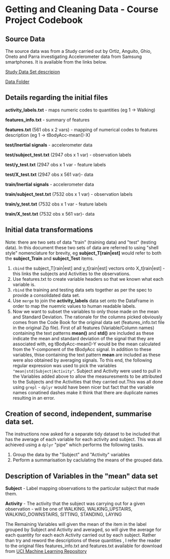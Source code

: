 # Getting and Cleaning Data - Course Project Codebook 

## Source Data

The source data was from a Study carried out by Ortiz, Anguito, Ghio, Oneto and Parra investigating Accelerometer data from Samsung smartphones. It is available from the links below.

[Study Data Set descripion](ihttp://archive.ics.uci.edu/ml/datasets/Human+Activity+Recognition+Using+Smartphones#)

[Data Folder](http://archive.ics.uci.edu/ml/machine-learning-databases/00240/)

## Details regarding the initial files 

**activity_labels.txt** - maps numeric codes to quantities (eg 1 -> Walking)

**features_info.txt** - summary of features

**features.txt** (561 obs x 2 vars) - mapping of numerical codes to features description (eg 1 -> tBodyAcc-mean()-X)

**test/Inertial signals** - accelerometer data

**test/subject_test.txt** (2947 obs x 1 var) - observation labels

**test/y_test.txt** (2947 obs x 1 var  - feature labels

**test/X_test.txt**  (2947 obs x 561 var)- data

**train/Inertial signals** - accelerometer data

**train/subject_test.txt** (7532 obs x 1 var) - observation labels

**train/y_test.txt** (7532 obs x 1 var  - feature labels

**train/X_test.txt**  (7532 obs x 561 var)- data

## Initial data transformations 

Note: there are two sets of data "train" (training data) and "test" (testing data). In this document these two sets of data are referred to using "shell style" nomenclature for brevity, eg **subject_T[rain|est]** would refer to both the **subject_Train** and **subject_Test** items.
1. `cbind` the subject_T[rain|est] and y_t[rain|est] vectors onto X_t[rain|est] - this links the subjects and Activities to the observations.
2. Use features.txt to create variable headers so that we known what each variable is.
3. `rbind` the training and testing data sets together as per the spec to provide a consolidated data set.
4. Use `merge` to join the **activity_labels** data set onto the DataFrame in order to map the nuemric values to human readable labels.
5. Now we want to subset the variables to only those made on the mean and Standard Deviation. The rationale for the columns picked obviously comes from the Code Book for the original data set (features_info.txt file in the original Zip file). First of all features (Variable/Column names) containing the text patterns **mean()** and **std()** are included as these indicate the mean and standard deviation of the signal that they are associated with, eg tBodyAcc-mean()-Y would be the mean calculated from the Y-component of the tBodyAcc signal. In addition to these variables, thise containing the text pattern **mean** are included as these were also obtained by averaging signals. To this end, the following regular expression was used to pick the variables `"mean|std|Subject|Activity"`. Subject and Activity were used to pull in the Variables added above to allow the measuresments to be attributed to the Subjects and the Activities that they carried out.This was all done using `grepl` - `dplyr` would have been nicer but fact that the variable names conatined dashes  make it think that there are duplicate names resulting in an error.

## Creation of second, independent, summarise data set.
The instructions now asked for a separate tidy dataset to be included that has the average of each variable for each activity and subject. This was all achieved using a  `dplyr` "pipe" which performs the following tasks.

1. Group the data by the "Subject" and "Activity" variables
2. Perform a summarisation by caclulating the means of the grouped data.


## Description of Variables in the "mean" data set

**Subject** - Label mapping observations to the particular subject that made them.

**Activity** - The activity that the subject was carrying out for a given observation - will be one of WALKING, WALKING_UPSTAIRS, WALKING_DOWNSTAIRS, SITTING, STANDING, LAYING

The Remaining Variables will given the mean of the item in the label grouped by Subject and Activity and averaged, so will give the average for each quantity for each each Activity carried out by each subject. Rather than try and reword the descriptions of these quantities , I refer the reader to the original files features_info.txt and features.txt available for download from [UCI Machine Learning Repository](http://archive.ics.uci.edu/ml/datasets/Human+Activity+Recognition+Using+Smartphones#)
